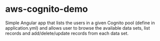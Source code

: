 # aws-cognito-demo

Simple Angular app that lists the users in a given Cognito pool (define in application.yml) and allows user to browse the available data sets, list records and add/delete/update records from each data set.
